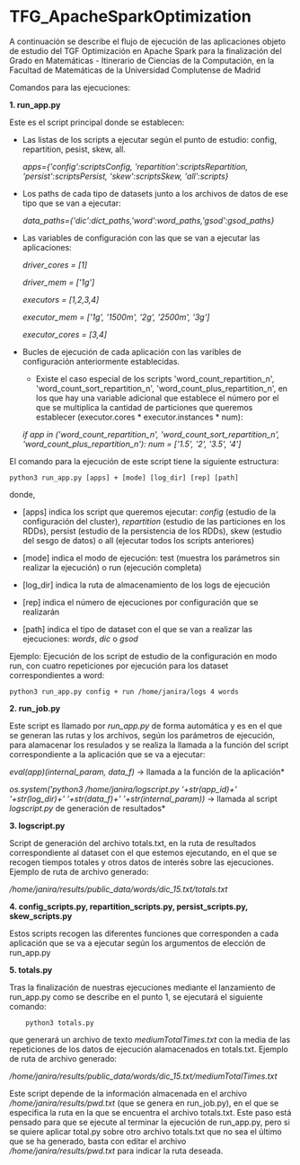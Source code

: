 # TFG_ApacheSparkOptimization

A continuación se describe el flujo de ejecución de las aplicaciones objeto de estudio del TGF Optimización en Apache Spark para la finalización del Grado en Matemáticas - Itinerario de Ciencias de la Computación, en la Facultad de Matemáticas de la Universidad Complutense de Madrid

Comandos para las ejecuciones:

**1. run_app.py**

  Este es el script principal donde se establecen:
  - Las listas de los scripts a ejecutar según el punto de estudio: config, repartition, pesist, skew, all.
  
      *apps={'config':scriptsConfig, 'repartition':scriptsRepartition, 'persist':scriptsPersist, 'skew':scriptsSkew, 'all':scripts}*
      
  - Los paths de cada tipo de datasets junto a los archivos de datos de ese tipo que se van a ejecutar:
      
      *data_paths={'dic':dict_paths,'word':word_paths,'gsod':gsod_paths}*
  
  - Las variables de configuración con las que se van a ejecutar las aplicaciones:
  
      *driver_cores = [1]*
      
      *driver_mem = ['1g']*
      
      *executors = [1,2,3,4]*
      
      *executor_mem = ['1g', '1500m', '2g', '2500m', '3g']*
      
      *executor_cores = [3,4]*
      
  - Bucles de ejecución de cada aplicación con las varibles de configuración anteriormente establecidas.
  
    * Existe el caso especial de los scripts 'word_count_repartition_n', 'word_count_sort_repartition_n', 'word_count_plus_repartition_n', en los que hay una variable adicional que establece el número por el que se multiplica la cantidad de particiones que queremos establecer (executor.cores * executor.instances * num):
    
    *if app in ('word_count_repartition_n', 'word_count_sort_repartition_n', 'word_count_plus_repartition_n'):*
    *num = ['1.5', '2', '3.5', '4']*
    
  El comando para la ejecución de este script tiene la siguiente estructura:
  
    python3 run_app.py [apps] + [mode] [log_dir] [rep] [path]
  
  donde,
  
  - [apps] indica los script que queremos ejecutar: *config* (estudio de la configuración del cluster), *repartition* (estudio de las particiones en los RDDs), persist (estudio de la persistencia de los RDDs), skew (estudio del sesgo de datos) o all (ejecutar todos los scripts anteriores)
  
  - [mode] indica el modo de ejecución: test (muestra los parámetros sin realizar la ejecución) o run (ejecución completa)
  
  - [log_dir] indica la ruta de almacenamiento de los logs de ejecución
  
  - [rep] indica el número de ejecuciones por configuración que se realizarán
  
  - [path] indica el tipo de dataset con el que se van a realizar las ejecuciones: *words*, *dic* o *gsod*
  
  Ejemplo: Ejecución de los script de estudio de la configuración en modo run, con cuatro repeticiones por ejecución para los dataset correspondientes a word:
  
    python3 run_app.py config + run /home/janira/logs 4 words
    

**2. run_job.py**

   Este script es llamado por *run_app.py* de forma automática y es en el que se generan las rutas y los archivos, según los parámetros de ejecución, para alamacenar los resulados y se realiza la llamada a la función del script correspondiente a la aplicación que se va a ejecutar:
    
   *eval(app)(internal_param, data_f)* -> llamada a la función de la aplicación*
      
   *os.system('python3 /home/janira/logscript.py '+str(app_id)+' '+str(log_dir)+' '+str(data_f)+' '+str(internal_param))* -> llamada al script *logscript.py* de generación de resultados*
    
**3. logscript.py**

   Script de generación del archivo totals.txt, en la ruta de resultados correspondiente al dataset con el que estemos ejecutando, en el que se recogen tiempos totales y otros datos de interés sobre las ejecuciones. Ejemplo de ruta de archivo generado:
    
   */home/janira/results/public_data/words/dic_15.txt/totals.txt*
    
**4. config_scripts.py, repartition_scripts.py, persist_scripts.py, skew_scripts.py**

  Estos scripts recogen las diferentes funciones que corresponden a cada aplicación que se va a ejecutar según los argumentos de elección de run_app.py
    
**5. totals.py**

  Tras la finalización de nuestras ejecuciones mediante el lanzamiento de run_app.py como se describe en el punto 1, se ejecutará el siguiente comando:
    
        python3 totals.py
    
  que generará un archivo de texto *mediumTotalTimes.txt* con la media de las repeticiones de los datos de ejecución alamacenados en totals.txt. Ejemplo de ruta de archivo generado:
    
   */home/janira/results/public_data/words/dic_15.txt/mediumTotalTimes.txt*
    
  Este script depende de la información almacenada en el archivo */home/janira/results/pwd.txt* (que se genera en run_job.py), en el que se especifica la ruta en la que se encuentra el archivo totals.txt.
  Este paso está pensado para que se ejecute al terminar la ejecución de run_app.py, pero si se quiere aplicar total.py sobre otro archivo totals.txt que no sea el último que se ha generado, basta con editar el archivo */home/janira/results/pwd.txt* para indicar la ruta deseada.
    
